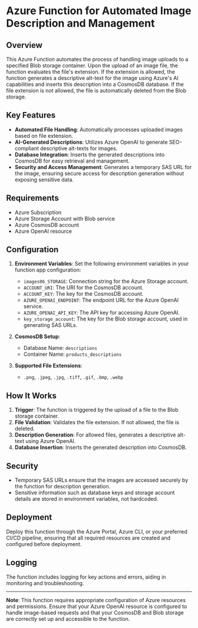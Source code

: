 # Azure Function for Automated Image Description and Management

## Overview

This Azure Function automates the process of handling image uploads to a specified Blob storage container. Upon the upload of an image file, the function evaluates the file's extension. If the extension is allowed, the function generates a descriptive alt-text for the image using Azure's AI capabilities and inserts this description into a CosmosDB database. If the file extension is not allowed, the file is automatically deleted from the Blob storage.

## Key Features

- **Automated File Handling**: Automatically processes uploaded images based on file extension.
- **AI-Generated Descriptions**: Utilizes Azure OpenAI to generate SEO-compliant descriptive alt-texts for images.
- **Database Integration**: Inserts the generated descriptions into CosmosDB for easy retrieval and management.
- **Security and Access Management**: Generates a temporary SAS URL for the image, ensuring secure access for description generation without exposing sensitive data.

## Requirements

- Azure Subscription
- Azure Storage Account with Blob service
- Azure CosmosDB account
- Azure OpenAI resource

## Configuration

1. **Environment Variables**: Set the following environment variables in your function app configuration:
   - `images06_STORAGE`: Connection string for the Azure Storage account.
   - `ACCOUNT_URI`: The URI for the CosmosDB account.
   - `ACCOUNT_KEY`: The key for the CosmosDB account.
   - `AZURE_OPENAI_ENDPOINT`: The endpoint URL for the Azure OpenAI service.
   - `AZURE_OPENAI_API_KEY`: The API key for accessing Azure OpenAI.
   - `key_storage_account`: The key for the Blob storage account, used in generating SAS URLs.

2. **CosmosDB Setup**:
   - Database Name: `descriptions`
   - Container Name: `products_descriptions`

3. **Supported File Extensions**:
   - `.png`, `.jpeg`, `.jpg`, `.tiff`, `.gif`, `.bmp`, `.webp`

## How It Works

1. **Trigger**: The function is triggered by the upload of a file to the Blob storage container.
2. **File Validation**: Validates the file extension. If not allowed, the file is deleted.
3. **Description Generation**: For allowed files, generates a descriptive alt-text using Azure OpenAI.
4. **Database Insertion**: Inserts the generated description into CosmosDB.

## Security

- Temporary SAS URLs ensure that the images are accessed securely by the function for description generation.
- Sensitive information such as database keys and storage account details are stored in environment variables, not hardcoded.

## Deployment

Deploy this function through the Azure Portal, Azure CLI, or your preferred CI/CD pipeline, ensuring that all required resources are created and configured before deployment.

## Logging

The function includes logging for key actions and errors, aiding in monitoring and troubleshooting.

---

**Note**: This function requires appropriate configuration of Azure resources and permissions. Ensure that your Azure OpenAI resource is configured to handle image-based requests and that your CosmosDB and Blob storage are correctly set up and accessible to the function.
